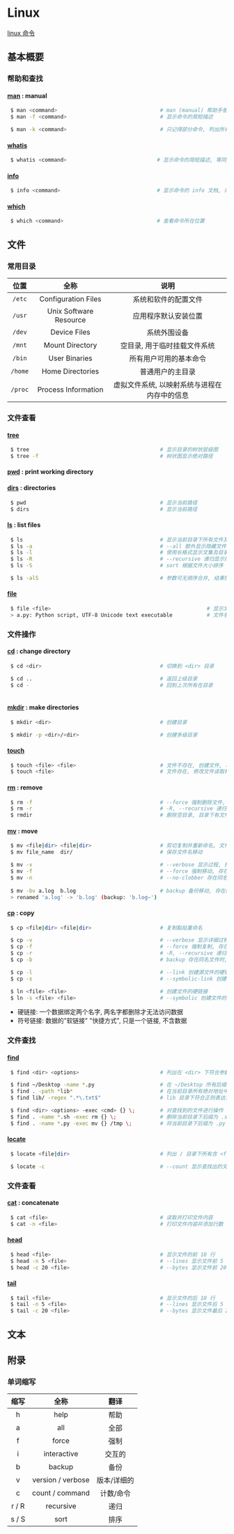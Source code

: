 <!--
 * @FilePath: \Learning\Linux.md
 * @Author: facser
 * @Date: 2022-07-18 15:02:16
 * @LastEditTime: 2022-07-19 17:00:07
 * @LastEditors: facser
 * @Description: 
-->
# Linux

[linux 命令](https://www.linuxcool.com/)

## 基本概要



### 帮助和查找

#### [man](https://www.linuxcool.com/man) : manual

```bash
 $ man <command>                                 # man (manual) 帮助手册, 查看命令的帮助手册
 $ man -f <command>                              # 显示命令的简短描述

 $ man -k <command>                              # 只记得部分命令, 列出所有含有字符的命令
```

#### [whatis](https://www.linuxcool.com/whatis)

```bash
 $ whatis <command>                             # 显示命令的简短描述, 等同于 man -f <command>
```

#### [info](https://wangchujiang.com/linux-command/c/info.html)

```bash
 $ info <command>                               # 显示命令的 info 文档, 内容与帮助文档相似
```

#### [which](https://wangchujiang.com/linux-command/c/which.html)

```bash
 $ which <command>                              # 查看命令所在位置
```

## 文件

### 常用目录

|位置|全称|说明|
|:-:|:-:|:-:|
|`/etc` |Configuration Files   |系统和软件的配置文件|
|`/usr` |Unix Software Resource|应用程序默认安装位置|
|`/dev` |Device Files          |系统外围设备|
|`/mnt` |Mount Directory       |空目录, 用于临时挂载文件系统|
|`/bin` |User Binaries         |所有用户可用的基本命令|
|`/home`|Home Directories      |普通用户的主目录|
|`/proc`|Process Information   |虚拟文件系统, 以映射系统与进程在内存中的信息|

### 文件查看

#### [tree](https://www.linuxcool.com/tree)

```bash
 $ tree                                          # 显示目录的树状层级图
 $ tree -f                                       # 树状图显示绝对路径
```

#### [pwd](https://www.linuxcool.com/pwd) :  print working directory

#### [dirs](https://www.linuxcool.com/dirs) : directories

```bash
 $ pwd                                           # 显示当前路径
 $ dirs                                          # 显示当前路径
```

#### [ls](https://www.linuxcool.com/ls) : list files

```bash
 $ ls                                            # 显示当前目录下所有文件及目录
 $ ls -a                                         # --all 额外显示隐藏文件及目录
 $ ls -l                                         # 使用长格式显示文集及目录详细信息
 $ ls -R                                         # --recursive 递归显示所有子目录
 $ ls -S                                         # sort 根据文件大小排序

 $ ls -alS                                       # 参数可无顺序合并, 结果按参数显示
```

#### [file]()

```bash
 $ file <file>                                                  # 显示文件类型
 > a.py: Python script, UTF-8 Unicode text executable           # 文件名, 类型, 编码类型
```

### 文件操作

#### [cd](https://www.linuxcool.com/cd) : change directory

```bash
 $ cd <dir>                                      # 切换到 <dir> 目录

 $ cd ..                                         # 返回上级目录
 $ cd -                                          # 回到上次所有在目录
 
```

#### [mkdir](https://www.linuxcool.com/mkdir) : make directories

```bash
 $ mkdir <dir>                                   # 创建目录

 $ mkdir -p <dir>/<dir>                          # 创建多级目录
```

#### [touch](https://www.linuxcool.com/touch)

```bash
 $ touch <file> <file>                           # 文件不存在, 创建文件, 可同时创建多个
 $ touch <file>                                  # 文件存在, 修改文件读取和修改时间
```

#### [rm](https://www.linuxcool.com/rm) :  remove

```bash
 $ rm -f                                         # --force 强制删除文件, 不询问
 $ rm -r                                         # -R, --recursive 递归删除, 删除文件夹及下所有文件
 $ rmdir                                         # 删除空目录, 目录下有文件或文件夹报错
```

#### [mv](https://linux.alianga.com/c/mv.html) : move

```bash
 $ mv <file|dir> <file|dir>                      # 剪切复制并重新命名, 文件目录均可
 $ mv file_name  dir/                            # 保存文件名移动

 $ mv -v                                         # --verbose 显示过程, 打印原名及更改后名
 $ mv -f                                         # --force 强制移动, 存在同名则覆盖
 $ mv -n                                         # --no-clobber 存在同名文件则不移动
 
 $ mv -bv a.log  b.log                           # backup 备份移动, 存在同名时, 修改改名同名文件名 
 > renamed 'a.log' -> 'b.log' (backup: 'b.log~')
```

#### [cp](https://wangchujiang.com/linux-command/c/cp.html) : copy

```bash
 $ cp <file|dir> <file|dir>                      # 复制黏贴重命名

 $ cp -v                                         # --verbose 显示详细过程
 $ cp -f                                         # --force 强制复制, 存在同名直接覆盖
 $ cp -r                                         # -R, --recursive 递归复制
 $ cp -b                                         # backup 存在同名文件时, 目标文件改名

 $ cp -l                                         # --link 创建源文件的硬链接
 $ cp -s                                         # --symbolic-link 创建源文件的符号链接

 $ ln <file> <file>                              # 创建文件的硬链接
 $ ln -s <file> <file>                           # --symbolic 创建文件的符号链接
```

- 硬链接: 一个数据绑定两个名字, 两名字都删除才无法访问数据
- 符号链接: 数据的"软链接" "快捷方式", 只是一个链接, 不含数据

### 文件查找

#### [find](https://wangchujiang.com/linux-command/c/find.html)

```bash
 $ find <dir> <options>                          # 列出在 <dir> 下符合参数的文件或目录(绝对路径)

 $ find ~/Desktop -name *.py                     # 在 ~/Desktop 所有后缀为 .py 的文件
 $ find . -path *lib*                            # 在当前目录所有绝对地址中含有 'lib' 的文件或目录
 $ find lib/ -regex ".*\.txt$"                   # lib 目录下符合正则表达式的文件

 $ find <dir> <options> -exec <cmd> {} \;        # 对查找到的文件进行操作
 $ find . -name *.sh -exec rm {} \;              # 删除当前目录下后缀为 .sh 文件
 $ find . -name *.py -exec mv {} /tmp \;         # 将当前目录下后缀为 .py 文件移动到 /tmp
```

#### [locate](https://www.linuxcool.com/locate)

```bash
 $ locate <file|dir>                             # 列出 / 目录下所有含 <file|dir> 的文件或目录

 $ locate -c                                     # --count 显示查找出的文件数量
```

### 文件查看

#### [cat](https://www.linuxcool.com/cat) : concatenate

```bash
 $ cat <file>                                    # 读取并打印文件内容
 $ cat -n <file>                                 # 打印文件内容并添加行数
```

#### [head](https://www.linuxcool.com/head)

```bash
 $ head <file>                                   # 显示文件的前 10 行
 $ head -n 5 <file>                              # --lines 显示文件前 5 行
 $ head -c 20 <file>                             # --bytes 显示文件前 20 个字符 
```

#### [tail](https://www.linuxcool.com/tail)

```bash
 $ tail <file>                                   # 显示文件的后 10 行
 $ tail -n 5 <file>                              # --lines 显示文件后 5 行
 $ tail -c 20 <file>                             # --bytes 显示文件最后 20 个字符 
```

## 文本

#### 

## 附录

### 单词缩写

|缩写|全称|翻译|
|:-:|:-:|:-:|
|h    |help             |帮助|
|a    |all              |全部
|f    |force            |强制|
|i    |interactive      |交互的|
|b    |backup           |备份|
|v    |version / verbose|版本/详细的|
|c    |count / command  |计数/命令|
|r / R|recursive        |递归|
|s / S|sort             |排序|

